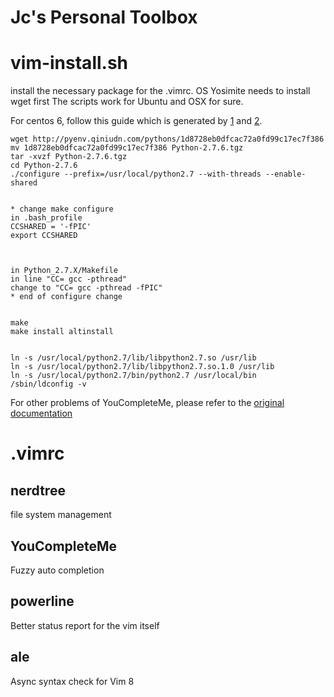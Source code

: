 # Jc's Personal Toolbox


# vim-install.sh
install the necessary package for the .vimrc. 
OS Yosimite needs to install wget first
The scripts work for Ubuntu and OSX for sure. 

For centos 6, follow this guide which is generated by [1](http://stackoverflow.com/questions/26597527/how-to-install-libpython2-7-so) and [2](http://stackoverflow.com/questions/629961/how-can-i-set-ccshared-fpic-while-executing-configure).

    wget http://pyenv.qiniudn.com/pythons/1d8728eb0dfcac72a0fd99c17ec7f386 
    mv 1d8728eb0dfcac72a0fd99c17ec7f386 Python-2.7.6.tgz
    tar -xvzf Python-2.7.6.tgz
    cd Python-2.7.6
    ./configure --prefix=/usr/local/python2.7 --with-threads --enable-shared

    
    * change make configure
    in .bash_profile
    CCSHARED = '-fPIC'
    export CCSHARED



    in Python_2.7.X/Makefile
    in line "CC= gcc -pthread"
    change to "CC= gcc -pthread -fPIC"
    * end of configure change


    make
    make install altinstall


    ln -s /usr/local/python2.7/lib/libpython2.7.so /usr/lib
    ln -s /usr/local/python2.7/lib/libpython2.7.so.1.0 /usr/lib
    ln -s /usr/local/python2.7/bin/python2.7 /usr/local/bin
    /sbin/ldconfig -v


For other problems of YouCompleteMe, please refer to the [original documentation](https://github.com/Valloric/YouCompleteMe)





# .vimrc
## nerdtree
file system management

## YouCompleteMe
Fuzzy auto completion

## powerline
Better status report for the vim itself

## ale
Async syntax check for Vim 8
